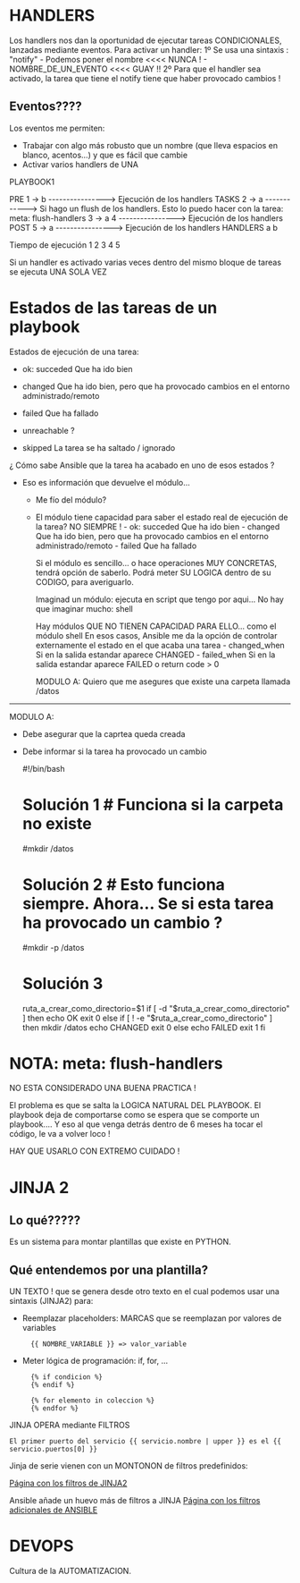 # HANDLERS 

Los handlers nos dan la oportunidad de ejecutar tareas CONDICIONALES, lanzadas mediante eventos.
Para activar un handler:
    1º Se usa una sintaxis : "notify"
        - Podemos poner el nombre           <<<< NUNCA !
        - NOMBRE_DE_UN_EVENTO               <<<< GUAY !!
    2º Para que el handler sea activado, la tarea que tiene el notify tiene que haber provocado cambios !
    
    
## Eventos????

Los eventos me permiten:
- Trabajar con algo más robusto que un nombre (que lleva espacios en blanco, acentos...) y que es fácil que cambie
- Activar varios handlers de UNA 
    
PLAYBOOK1

PRE
    1 -> b
----------------> Ejecución de los handlers
TASKS
    2 -> a
    ------------> Si hago un flush de los handlers. Esto lo puedo hacer con la tarea: meta: flush-handlers
    3 -> a
    4
----------------> Ejecución de los handlers
POST
    5 -> a
----------------> Ejecución de los handlers
HANDLERS
    a
    b


Tiempo de ejecución
    1
    2
    3
    4
    5
    
Si un handler es activado varias veces dentro del mismo bloque de tareas se ejecuta UNA SOLA VEZ 

# Estados de las tareas de un playbook

Estados de ejecución de una tarea:

- ok: succeded    Que ha ido bien 
- changed         Que ha ido bien, pero que ha provocado cambios en el entorno administrado/remoto
- failed          Que ha fallado

- unreachable     ?
- skipped         La tarea se ha saltado / ignorado

¿ Cómo sabe Ansible que la tarea ha acabado en uno de esos estados ? 

- Eso es información que devuelve el módulo... 
  - Me fío del módulo?
  - El módulo tiene capacidad para saber el estado real de ejecución de la tarea? NO SIEMPRE !
        - ok: succeded    Que ha ido bien 
        - changed         Que ha ido bien, pero que ha provocado cambios en el entorno administrado/remoto
        - failed          Que ha fallado
    
    Si el módulo es sencillo... o hace operaciones MUY CONCRETAS, tendrá opción de saberlo.
    Podrá meter SU LOGICA dentro de su CODIGO, para averiguarlo.

    Imaginad un módulo: ejecuta en script que tengo por aqui... 
                        No hay que imaginar mucho:                  shell
    
    Hay módulos QUE NO TIENEN CAPACIDAD PARA ELLO... como el módulo shell
    En esos casos, Ansible me da la opción de controlar externamente el estado en el que acaba una tarea
        - changed_when      Si en la salida estandar aparece CHANGED
        - failed_when       Si en la salida estandar aparece FAILED o return code > 0

    MODULO A: Quiero que me asegures que existe una carpeta llamada /datos


------
MODULO A:
- Debe asegurar que la caprtea queda creada
- Debe informar si la tarea ha provocado un cambio

    #!/bin/bash

    # Solución 1            # Funciona si la carpeta no existe
    #mkdir /datos

    # Solución 2            # Esto funciona siempre. Ahora... Se si esta tarea ha provocado un cambio ? 
    #mkdir -p /datos
    
    # Solución 3
    ruta_a_crear_como_directorio=$1
    if [ -d "$ruta_a_crear_como_directorio" ]
    then
        echo OK
        exit 0
    else if [ ! -e "$ruta_a_crear_como_directorio" ]
    then 
        mkdir /datos
        echo CHANGED
        exit 0
    else
        echo FAILED
        exit 1
    fi
    
# NOTA: meta: flush-handlers

NO ESTA CONSIDERADO UNA BUENA PRACTICA !

El problema es que se salta la LOGICA NATURAL DEL PLAYBOOK.
El playbook deja de comportarse como se espera que se comporte un playbook....
Y eso al que venga detrás dentro de 6 meses ha tocar el código, le va a volver loco !

HAY QUE USARLO CON EXTREMO CUIDADO !

# JINJA 2

## Lo qué?????

Es un sistema para montar plantillas que existe en PYTHON.

## Qué entendemos por una plantilla?

UN TEXTO ! que se genera desde otro texto en el cual podemos usar una sintaxis (JINJA2)
para:
- Reemplazar placeholders: MARCAS que se reemplazan por valores de variables


        {{ NOMBRE_VARIABLE }} => valor_variable

- Meter lógica de programación: if, for, ...


        {% if condicion %}
        {% endif %}

        {% for elemento in coleccion %}
        {% endfor %}

JINJA OPERA mediante FILTROS


    El primer puerto del servicio {{ servicio.nombre | upper }} es el {{ servicio.puertos[0] }}

Jinja de serie vienen con un MONTONON de filtros predefinidos:

[Página con los filtros de JINJA2](https://jinja.palletsprojects.com/en/3.1.x/templates/#list-of-builtin-filters)

Ansible añade un huevo más de filtros a JINJA
[Página con los filtros adicionales de ANSIBLE](https://docs.ansible.com/ansible/2.8/user_guide/playbooks_filters.html)


# DEVOPS

Cultura de la AUTOMATIZACION.
